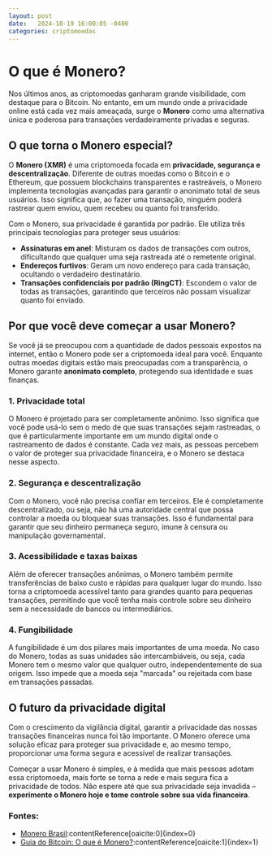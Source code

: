 ```yaml
---
layout: post
date:   2024-10-19 16:00:05 -0400
categories: criptomoedas
---
```

# O que é Monero?

Nos últimos anos, as criptomoedas ganharam grande visibilidade, com destaque para o Bitcoin. No entanto, em um mundo onde a privacidade online está cada vez mais ameaçada, surge o **Monero** como uma alternativa única e poderosa para transações verdadeiramente privadas e seguras.

## O que torna o Monero especial?

O **Monero (XMR)** é uma criptomoeda focada em **privacidade, segurança e descentralização**. Diferente de outras moedas como o Bitcoin e o Ethereum, que possuem blockchains transparentes e rastreáveis, o Monero implementa tecnologias avançadas para garantir o anonimato total de seus usuários. Isso significa que, ao fazer uma transação, ninguém poderá rastrear quem enviou, quem recebeu ou quanto foi transferido.

Com o Monero, sua privacidade é garantida por padrão. Ele utiliza três principais tecnologias para proteger seus usuários:

- **Assinaturas em anel**: Misturam os dados de transações com outros, dificultando que qualquer uma seja rastreada até o remetente original.
- **Endereços furtivos**: Geram um novo endereço para cada transação, ocultando o verdadeiro destinatário.
- **Transações confidenciais por padrão (RingCT)**: Escondem o valor de todas as transações, garantindo que terceiros não possam visualizar quanto foi enviado.

## Por que você deve começar a usar Monero?

Se você já se preocupou com a quantidade de dados pessoais expostos na internet, então o Monero pode ser a criptomoeda ideal para você. Enquanto outras moedas digitais estão mais preocupadas com a transparência, o Monero garante **anonimato completo**, protegendo sua identidade e suas finanças.

### 1. **Privacidade total**
O Monero é projetado para ser completamente anônimo. Isso significa que você pode usá-lo sem o medo de que suas transações sejam rastreadas, o que é particularmente importante em um mundo digital onde o rastreamento de dados é constante. Cada vez mais, as pessoas percebem o valor de proteger sua privacidade financeira, e o Monero se destaca nesse aspecto.

### 2. **Segurança e descentralização**
Com o Monero, você não precisa confiar em terceiros. Ele é completamente descentralizado, ou seja, não há uma autoridade central que possa controlar a moeda ou bloquear suas transações. Isso é fundamental para garantir que seu dinheiro permaneça seguro, imune à censura ou manipulação governamental.

### 3. **Acessibilidade e taxas baixas**
Além de oferecer transações anônimas, o Monero também permite transferências de baixo custo e rápidas para qualquer lugar do mundo. Isso torna a criptomoeda acessível tanto para grandes quanto para pequenas transações, permitindo que você tenha mais controle sobre seu dinheiro sem a necessidade de bancos ou intermediários.

### 4. **Fungibilidade**
A fungibilidade é um dos pilares mais importantes de uma moeda. No caso do Monero, todas as suas unidades são intercambiáveis, ou seja, cada Monero tem o mesmo valor que qualquer outro, independentemente de sua origem. Isso impede que a moeda seja "marcada" ou rejeitada com base em transações passadas.

## O futuro da privacidade digital

Com o crescimento da vigilância digital, garantir a privacidade das nossas transações financeiras nunca foi tão importante. O Monero oferece uma solução eficaz para proteger sua privacidade e, ao mesmo tempo, proporcionar uma forma segura e acessível de realizar transações.

Começar a usar Monero é simples, e à medida que mais pessoas adotam essa criptomoeda, mais forte se torna a rede e mais segura fica a privacidade de todos. Não espere até que sua privacidade seja invadida – **experimente o Monero hoje e tome controle sobre sua vida financeira**.

### Fontes:
- [Monero Brasil](https://monerobrasil.org/artigos/o-que-%C3%A9-monero-xmr/)&#8203;:contentReference[oaicite:0]{index=0}
- [Guia do Bitcoin: O que é Monero?](https://guiadobitcoin.com.br/monero-como-funciona/)&#8203;:contentReference[oaicite:1]{index=1}
